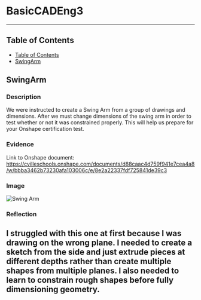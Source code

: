 # BasicCADEng3

---
## Table of Contents
* [Table of Contents](#Table-of-Contents)
* [SwingArm](#SwingArm)

## SwingArm

### Description
  We were instructed to create a Swing Arm from a group of drawings and dimensions. After we must change dimensions of the swing arm in order to test whether or not it was constrained properly. This will help us prepare for your Onshape certification test.
### Evidence
  Link to Onshape document:
  https://cvilleschools.onshape.com/documents/d88caac4d759f941e7cea4a8/w/bbba3462b73230afa103006c/e/8e2a22337fdf725841de39c3
### Image
  ![Swing Arm](https://user-images.githubusercontent.com/91289646/197609091-8bb3a64a-15cf-43cc-ba78-75564c65bb31.png)
### Reflection
  I struggled with this one at first because I was drawing on the wrong plane. I needed to create a sketch from the side and just extrude pieces at different depths rather than create multiple shapes from multiple planes. I also needed to learn to constrain rough shapes before fully dimensioning geometry.
---








